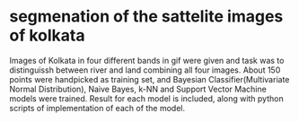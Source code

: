 # segmenation of the sattelite images of kolkata

 Images of Kolkata in four different bands in gif were given and task was to distinguissh between river and land combining all four images. About 150 points were handpicked as training set, and Bayesian Classifier(Multivariate Normal Distribution), Naive Bayes, k-NN and Support Vector Machine models were trained. 
 Result for each model is included, along with python scripts of implementation of each of the model.
